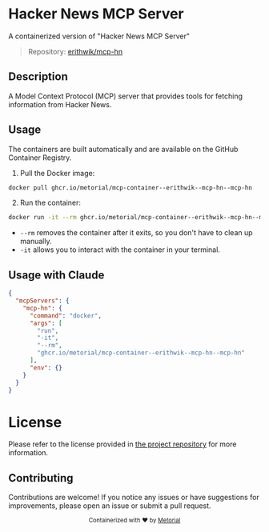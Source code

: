 
# Hacker News MCP Server

A containerized version of "Hacker News MCP Server"

> Repository: [erithwik/mcp-hn](https://github.com/erithwik/mcp-hn)

## Description

A Model Context Protocol (MCP) server that provides tools for fetching information from Hacker News.


## Usage

The containers are built automatically and are available on the GitHub Container Registry.

1. Pull the Docker image:

```bash
docker pull ghcr.io/metorial/mcp-container--erithwik--mcp-hn--mcp-hn
```

2. Run the container:

```bash
docker run -it --rm ghcr.io/metorial/mcp-container--erithwik--mcp-hn--mcp-hn 
```

- `--rm` removes the container after it exits, so you don't have to clean up manually.
- `-it` allows you to interact with the container in your terminal.



## Usage with Claude

```json
{
  "mcpServers": {
    "mcp-hn": {
      "command": "docker",
      "args": [
        "run",
        "-it",
        "--rm",
        "ghcr.io/metorial/mcp-container--erithwik--mcp-hn--mcp-hn"
      ],
      "env": {}
    }
  }
}
```

# License

Please refer to the license provided in [the project repository](https://github.com/erithwik/mcp-hn) for more information.

## Contributing

Contributions are welcome! If you notice any issues or have suggestions for improvements, please open an issue or submit a pull request.

<div align="center">
  <sub>Containerized with ❤️ by <a href="https://metorial.com">Metorial</a></sub>
</div>
  